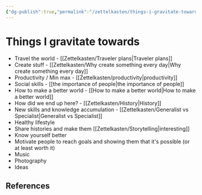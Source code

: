 ```yaml
---
{"dg-publish":true,"permalink":"/zettelkasten/things-i-gravitate-towards/","title":"Things I gravitate towards","tags":["status/todo","personal"],"created":"2023-01-21T02:16:21.000+00:00"}
---
```



# Things I gravitate towards

- Travel the world - [[Zettelkasten/Traveler plans\|Traveler plans]]
- Create stuff - [[Zettelkasten/Why create something every day\|Why create something every day]]
- Productivity / Min max - [[Zettelkasten/productivity\|productivity]]
- Social skills  - [[the importance of people\|the importance of people]]
- How to make a better world - [[How to make a better world\|How to make a better world]]
- How did we end up here? - [[Zettelkasten/History\|History]]
- New skills and knowledge accumulation - [[Zettelkasten/Generalist vs Specialist\|Generalist vs Specialist]]
- Healthy lifestyle 
- Share histories and make them [[Zettelkasten/Storytelling\|interesting]]
- Know yourself better
- Motivate people to reach goals and showing them that it's possible (or at least worth it)
- Music
- Photography
- Ideas




## References
